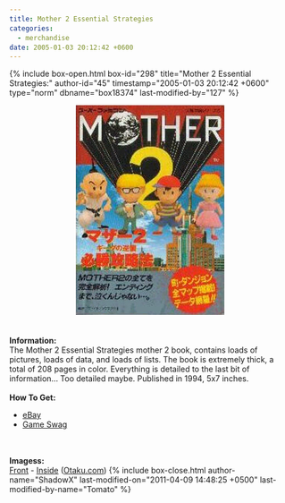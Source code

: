 ```yaml
---
title: Mother 2 Essential Strategies
categories:
  - merchandise
date: 2005-01-03 20:12:42 +0600
---
```

{% include box-open.html box-id="298" title="Mother 2 Essential Strategies:" author-id="45" timestamp="2005-01-03 20:12:42 +0600" type="norm" dbname="box18374" last-modified-by="127" %}
	<center>
	<img src="/merchandise/images/m2esse_title.jpg" border="0" alt="Mother 2 Essential Strategies" />
	</center>
	<br /><br />
	<b>Information:</b>
	<br />
	The Mother 2 Essential Strategies mother 2 book, contains loads of pictures,
	loads of data, and loads of lists.
	The book is extremely thick, a total of 208 pages in color.  Everything is detailed
	to the last bit of information... Too detailed maybe. 
	Published in 1994, 5x7 inches.
	<br /><br />
	<b>How To Get:</b>
	<br />
	<ul>
	<li><a href="http://www.ebay.com">eBay</a></li>
        <li><a href="http://gameswag.com/view/mother-2-essential-strategies/">Game Swag</a></li>
	</ul>
	<br /><br />
	<b>Imagess:</b>
	<br />
	<a href="/merchandise/images/m2esse1.jpg">Front</a> - <a href="/merchandise/images/m2esse2.jpg">Inside</a> (<a href="http://www.otaku.com">Otaku.com</a>)
{% include box-close.html author-name="ShadowX" last-modified-on="2011-04-09 14:48:25 +0500" last-modified-by-name="Tomato" %}
